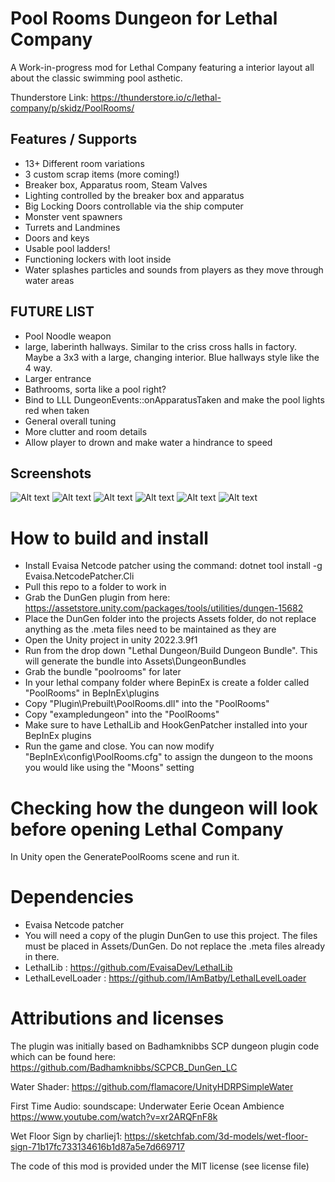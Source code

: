 # Pool Rooms Dungeon for Lethal Company
A Work-in-progress mod for Lethal Company featuring a interior layout all about the classic swimming pool asthetic.

Thunderstore Link: https://thunderstore.io/c/lethal-company/p/skidz/PoolRooms/

## Features / Supports
- 13+ Different room variations
- 3 custom scrap items (more coming!)
- Breaker box, Apparatus room, Steam Valves
- Lighting controlled by the breaker box and apparatus
- Big Locking Doors controllable via the ship computer
- Monster vent spawners
- Turrets and Landmines
- Doors and keys
- Usable pool ladders!
- Functioning lockers with loot inside
- Water splashes particles and sounds from players as they move through water areas

## FUTURE LIST
- Pool Noodle weapon
- large, laberinth hallways. Similar to the criss cross halls in factory. Maybe a 3x3 with a large, changing interior. Blue hallways style like the 4 way.
- Larger entrance
- Bathrooms, sorta like a pool right?
- Bind to LLL DungeonEvents::onApparatusTaken and make the pool lights red when taken
- General overall tuning
- More clutter and room details
- Allow player to drown and make water a hindrance to speed

## Screenshots
![Alt text](https://github.com/rfsheffer/PoolRooms/blob/main/Screenshots/shot1.jpg?raw=true "Shot 1")
![Alt text](https://github.com/rfsheffer/PoolRooms/blob/main/Screenshots/shot2.jpg?raw=true "Shot 2")
![Alt text](https://github.com/rfsheffer/PoolRooms/blob/main/Screenshots/shot3.jpg?raw=true "Shot 3")
![Alt text](https://github.com/rfsheffer/PoolRooms/blob/main/Screenshots/shot4.jpg?raw=true "Shot 4")
![Alt text](https://github.com/rfsheffer/PoolRooms/blob/main/Screenshots/shot5.jpg?raw=true "Shot 5")
![Alt text](https://github.com/rfsheffer/PoolRooms/blob/main/Screenshots/shot6.jpg?raw=true "Shot 6")

# How to build and install
- Install Evaisa Netcode patcher using the command: dotnet tool install -g Evaisa.NetcodePatcher.Cli
- Pull this repo to a folder to work in
- Grab the DunGen plugin from here: https://assetstore.unity.com/packages/tools/utilities/dungen-15682
- Place the DunGen folder into the projects Assets folder, do not replace anything as the .meta files need to be maintained as they are
- Open the Unity project in unity 2022.3.9f1
- Run from the drop down "Lethal Dungeon/Build Dungeon Bundle". This will generate the bundle into Assets\DungeonBundles
- Grab the bundle "poolrooms" for later
- In your lethal company folder where BepinEx is create a folder called "PoolRooms" in BepInEx\plugins
- Copy "Plugin\Prebuilt\PoolRooms.dll" into the "PoolRooms"
- Copy "exampledungeon" into the "PoolRooms"
- Make sure to have LethalLib and HookGenPatcher installed into your BepInEx plugins
- Run the game and close. You can now modify "BepInEx\config\PoolRooms.cfg" to assign the dungeon to the moons you would like using the "Moons" setting

# Checking how the dungeon will look before opening Lethal Company
In Unity open the GeneratePoolRooms scene and run it.

# Dependencies
- Evaisa Netcode patcher
- You will need a copy of the plugin DunGen to use this project. The files must be placed in Assets/DunGen. Do not replace the .meta files already in there.
- LethalLib : https://github.com/EvaisaDev/LethalLib
- LethalLevelLoader : https://github.com/IAmBatby/LethalLevelLoader

# Attributions and licenses
The plugin was initially based on Badhamknibbs SCP dungeon plugin code which can be found here:
 https://github.com/Badhamknibbs/SCPCB_DunGen_LC

Water Shader:
 https://github.com/flamacore/UnityHDRPSimpleWater

First Time Audio:
soundscape: Underwater Eerie Ocean Ambience
 https://www.youtube.com/watch?v=xr2ARQFnF8k

Wet Floor Sign by charliej1:
 https://sketchfab.com/3d-models/wet-floor-sign-71b17fc733134616b1d87a5e7d669717

The code of this mod is provided under the MIT license (see license file)
